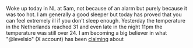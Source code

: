 Woke up today in NL at 5am, not because of an alarm but purely because it was too hot. I am generally a good sleeper but today has proved that you can feel extremely ill if you don't sleep enough.
Yesterday the temperature in the Netherlands reached 31 and even late in the night 11pm the temperature was still over 24. 
I am becoming a big believer in what "@levelsio" (X account) has been [claiming](https://x.com/levelsio/status/1804515556269129729) about   